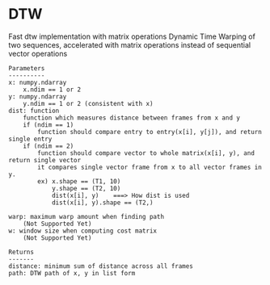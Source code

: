 # DTW
Fast dtw implementation with matrix operations
Dynamic Time Warping of two sequences, accelerated with
    matrix operations instead of sequential vector operations

    Parameters
    ----------
    x: numpy.ndarray
        x.ndim == 1 or 2
    y: numpy.ndarray
        y.ndim == 1 or 2 (consistent with x)
    dist: function
        function which measures distance between frames from x and y
        if (ndim == 1)
            function should compare entry to entry(x[i], y[j]), and return single entry
        if (ndim == 2)
            function should compare vector to whole matrix(x[i], y), and return single vector
            it compares single vector frame from x to all vector frames in y.
            ex) x.shape == (T1, 10)
                y.shape == (T2, 10)
                dist(x[i], y)    ===> How dist is used
                dist(x[i], y).shape == (T2,)

    warp: maximum warp amount when finding path
        (Not Supported Yet)
    w: window size when computing cost matrix
        (Not Supported Yet)

    Returns
    -------
    distance: minimum sum of distance across all frames
    path: DTW path of x, y in list form

